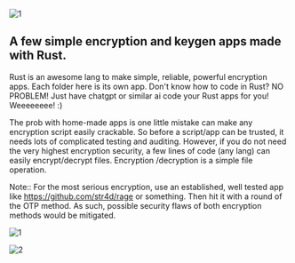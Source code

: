 
![1](https://github.com/user-attachments/assets/0da31db5-93bb-4812-8190-19592a5d5163)

## A few simple encryption and keygen apps made with Rust.

Rust is an awesome lang to make simple, reliable, powerful encryption apps. Each folder here is its own app. Don't know how to code in Rust? NO PROBLEM! Just have chatgpt or similar ai code your Rust  apps for you! Weeeeeeee! :)





The prob with home-made apps is one little mistake can make any encryption script easily crackable. So before a  script/app can be trusted, it needs lots of complicated testing and auditing.  However, if you do not need the very highest encryption security, a few lines of code (any lang) can easily encrypt/decrypt files. Encryption /decryption is a simple file operation. 


Note:: For the most serious encryption, use an established, well tested app like https://github.com/str4d/rage or something. Then hit it with a round of the OTP method. As such, possible security flaws of both encryption methods would be mitigated. 

![1](https://github.com/user-attachments/assets/d9ac7cc8-d7db-4e22-ad7a-7244d3a1f3ee)




![2](https://github.com/user-attachments/assets/7875594b-1614-4707-8ec7-7cc31cbce07b)
